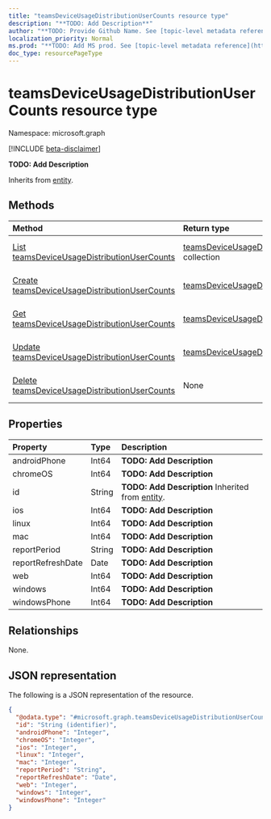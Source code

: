 ```yaml
---
title: "teamsDeviceUsageDistributionUserCounts resource type"
description: "**TODO: Add Description**"
author: "**TODO: Provide Github Name. See [topic-level metadata reference](https://msgo.azurewebsites.net/add/document/guidelines/metadata.html#topic-level-metadata)**"
localization_priority: Normal
ms.prod: "**TODO: Add MS prod. See [topic-level metadata reference](https://msgo.azurewebsites.net/add/document/guidelines/metadata.html#topic-level-metadata)**"
doc_type: resourcePageType
---
```


# teamsDeviceUsageDistributionUserCounts resource type

Namespace: microsoft.graph

[!INCLUDE [beta-disclaimer](../../includes/beta-disclaimer.md)]

**TODO: Add Description**


Inherits from [entity](../resources/entity.md).

## Methods
|Method|Return type|Description|
|:---|:---|:---|
|[List teamsDeviceUsageDistributionUserCounts](../api/teamsdeviceusagedistributionusercounts-list.md)|[teamsDeviceUsageDistributionUserCounts](../resources/teamsdeviceusagedistributionusercounts.md) collection|Get a list of the [teamsDeviceUsageDistributionUserCounts](../resources/teamsdeviceusagedistributionusercounts.md) objects and their properties.|
|[Create teamsDeviceUsageDistributionUserCounts](../api/teamsdeviceusagedistributionusercounts-create.md)|[teamsDeviceUsageDistributionUserCounts](../resources/teamsdeviceusagedistributionusercounts.md)|Create a new [teamsDeviceUsageDistributionUserCounts](../resources/teamsdeviceusagedistributionusercounts.md) object.|
|[Get teamsDeviceUsageDistributionUserCounts](../api/teamsdeviceusagedistributionusercounts-get.md)|[teamsDeviceUsageDistributionUserCounts](../resources/teamsdeviceusagedistributionusercounts.md)|Read the properties and relationships of a [teamsDeviceUsageDistributionUserCounts](../resources/teamsdeviceusagedistributionusercounts.md) object.|
|[Update teamsDeviceUsageDistributionUserCounts](../api/teamsdeviceusagedistributionusercounts-update.md)|[teamsDeviceUsageDistributionUserCounts](../resources/teamsdeviceusagedistributionusercounts.md)|Update the properties of a [teamsDeviceUsageDistributionUserCounts](../resources/teamsdeviceusagedistributionusercounts.md) object.|
|[Delete teamsDeviceUsageDistributionUserCounts](../api/teamsdeviceusagedistributionusercounts-delete.md)|None|Deletes a [teamsDeviceUsageDistributionUserCounts](../resources/teamsdeviceusagedistributionusercounts.md) object.|

## Properties
|Property|Type|Description|
|:---|:---|:---|
|androidPhone|Int64|**TODO: Add Description**|
|chromeOS|Int64|**TODO: Add Description**|
|id|String|**TODO: Add Description** Inherited from [entity](../resources/entity.md).|
|ios|Int64|**TODO: Add Description**|
|linux|Int64|**TODO: Add Description**|
|mac|Int64|**TODO: Add Description**|
|reportPeriod|String|**TODO: Add Description**|
|reportRefreshDate|Date|**TODO: Add Description**|
|web|Int64|**TODO: Add Description**|
|windows|Int64|**TODO: Add Description**|
|windowsPhone|Int64|**TODO: Add Description**|

## Relationships
None.

## JSON representation
The following is a JSON representation of the resource.
<!-- {
  "blockType": "resource",
  "keyProperty": "id",
  "@odata.type": "microsoft.graph.teamsDeviceUsageDistributionUserCounts",
  "baseType": "microsoft.graph.entity",
  "openType": false
}
-->
``` json
{
  "@odata.type": "#microsoft.graph.teamsDeviceUsageDistributionUserCounts",
  "id": "String (identifier)",
  "androidPhone": "Integer",
  "chromeOS": "Integer",
  "ios": "Integer",
  "linux": "Integer",
  "mac": "Integer",
  "reportPeriod": "String",
  "reportRefreshDate": "Date",
  "web": "Integer",
  "windows": "Integer",
  "windowsPhone": "Integer"
}
```


